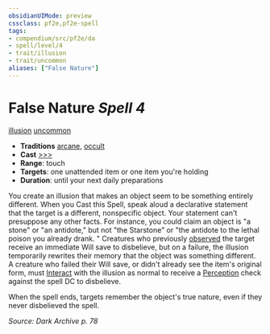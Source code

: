 ```yaml
---
obsidianUIMode: preview
cssclass: pf2e,pf2e-spell
tags:
- compendium/src/pf2e/da
- spell/level/4
- trait/illusion
- trait/uncommon
aliases: ["False Nature"]
---
```

# False Nature *Spell 4*   
[illusion](illusion.md "Illusion School Trait")  [uncommon](uncommon.md "Uncommon Rarity Trait")  

- **Traditions** [arcane](arcane.md "Arcane Tradition Trait"), [occult](occult.md "Occult Tradition Trait")
- **Cast** [>>>](chapter-9-playing-the-game.md#Actions "Three-Action") 
- **Range**: touch
- **Targets**: one unattended item or one item you're holding
- **Duration**: until your next daily preparations

You create an illusion that makes an object seem to be something entirely different. When you Cast this Spell, speak aloud a declarative statement that the target is a different, nonspecific object. Your statement can't presuppose any other facts. For instance, you could claim an object is "a stone" or "an antidote," but not "the Starstone" or "the antidote to the lethal poison you already drank. " Creatures who previously [observed](conditions.md#Observed) the target receive an immediate Will save to disbelieve, but on a failure, the illusion temporarily rewrites their memory that the object was something different. A creature who failed their Will save, or didn't already see the item's original form, must [Interact](interact.md) with the illusion as normal to receive a [Perception](skills.md#Perception) check against the spell DC to disbelieve.

When the spell ends, targets remember the object's true nature, even if they never disbelieved the spell.

*Source: Dark Archive p. 78*